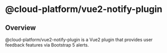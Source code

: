 # @cloud-platform/vue2-notify-plugin

## Overview

@cloud-platform/vue2-notify-plugin is a Vue2 plugin that provides user feedback features via Bootstrap 5 alerts.
